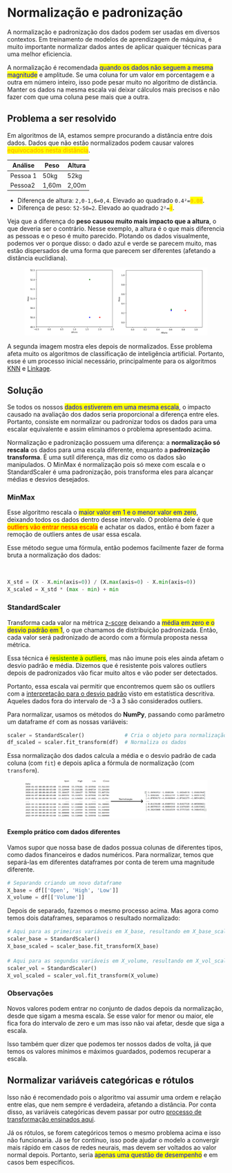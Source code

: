 # Normalização e padronização

A normalização e padronização dos dados podem ser usadas em diversos contextos. Em treinamento de modelos de aprendizagem de máquina, é muito importante normalizar dados antes de aplicar quaiquer técnicas para uma melhor eficiencia.

A normalização é recomendada <mark style="color:blue;">quando os dados não seguem a mesma magnitude</mark> e amplitude. Se uma coluna for um valor em porcentagem e a outra em número inteiro, isso pode pesar muito no algoritmo de distância. Manter os dados na mesma escala vai deixar cálculos mais precisos e não fazer com que uma coluna pese mais que a outra.

## Problema a ser resolvido

Em algoritmos de IA, estamos sempre procurando a distância entre dois dados. Dados que não estão normalizados podem causar valores <mark style="color:orange;">equivocados nesta distância</mark>.

| Análise  | Peso  | Altura |
| -------- | ----- | ------ |
| Pessoa 1 | 50kg  | 52kg   |
| Pessoa2  | 1,60m | 2,00m  |

* Diferença de altura: `2,0-1,6=0,4`. Elevado ao quadrado `0.4²=`<mark style="color:orange;">`0.08`</mark>.
* Diferença de peso: `52-50=2`. Elevado ao quadrado `2²=`<mark style="color:orange;">`4`</mark>.

Veja que a diferença do **peso causou muito mais impacto que a altura**, o que deveria ser o contrário. Nesse exemplo, a altura é o que mais diferencia as pessoas e o peso é muito parecido. Plotando os dados visualmente, podemos ver o porque disso: o dado azul e verde se parecem muito, mas estão dispersados de uma forma que parecem ser diferentes (afetando a distância euclidiana).

<figure><img src="../../.gitbook/assets/dados plotados sem normalização.png" alt=""><figcaption></figcaption></figure>

A segunda imagem mostra eles depois de normalizados. Esse problema afeta muito os algoritmos de classificação de inteligência artificial. Portanto, esse é um processo inicial necessário, principalmente para os algoritmos [KNN](../inteligencia-artificial/aprendizado-de-maquina/supervisao/algoritmos/knn.md) e [Linkage](../inteligencia-artificial/aprendizado-de-maquina/nao-supervisao/agrupamento-hierarquico.md#metodos-de-linkage).

## Solução

Se todos os nossos <mark style="color:blue;">dados estiverem em uma mesma escala</mark>, o impacto causado na avaliação dos dados seria proporcional a diferença entre eles. Portanto, consiste em normalizar ou padronizar todos os dados para uma escalar equivalente e assim eliminamos o problema apresentado acima.

Normalização e padronização possuem uma diferença: a **normalização só rescala** os dados para uma escala diferente, enquanto a **padronização transforma**. É uma sutíl diferença, mas diz como os dados são manipulados. O MinMax é normalização pois só mexe com escala e o StandardScaler é uma padronização, pois transforma eles para alcançar médias e desvios desejados.

### MinMax

Esse algoritmo rescala o <mark style="color:blue;">maior valor em 1 e o menor valor em zero</mark>, deixando todos os dados dentro desse intervalo. O problema dele é que <mark style="color:red;">outliers vão entrar nessa escala</mark> e achatar os dados, então é bom fazer a remoção de outliers antes de usar essa escala.

Esse método segue uma fórmula, então podemos facilmente fazer de forma bruta a normalização dos dados:

<figure><img src="../../.gitbook/assets/fórmula do minmax.png" alt=""><figcaption></figcaption></figure>

```python
X_std = (X - X.min(axis=0)) / (X.max(axis=0) - X.min(axis=0))
X_scaled = X_std * (max - min) + min
```

### StandardScaler

Transforma cada valor na métrica [z-score](estatistica-descritiva.md#escore-z-1) deixando a <mark style="color:blue;">média em zero e o desvio padrão em 1</mark>, o que chamamos de distribuição padronizada. Então, cada valor será padronizado de acordo com a fórmula proposta nessa métrica.

Essa técnica é <mark style="color:green;">resistente à outliers</mark>, mas não imune pois eles ainda afetam o desvio padrão e média. Dizemos que é resistente pois valores outliers depois de padronizados vão ficar muito altos e vão poder ser detectados.

Portanto, essa escala vai permitir que encontremos quem são os outliers com a [interpretação para o desvio padrão](estatistica-descritiva.md#interpretacao-para-desvio-padrao) visto em estatística descritiva. Aqueles dados fora do intervalo de -3 a 3 são considerados outliers.

Para normalizar, usamos os métodos do **NumPy**, passando como parâmetro um dataframe `df` com as nossas variáveis:

```python
scaler = StandardScaler()             # Cria o objeto para normalização
df_scaled = scaler.fit_transform(df)  # Normaliza os dados
```

Essa normalização dos dados calcula a média e o desvio padrão de cada coluna (com `fit`) e depois aplica a fórmula de normalização (com `transform`).

<figure><img src="../../.gitbook/assets/antes e depois da normalização.png" alt=""><figcaption></figcaption></figure>

#### Exemplo prático com dados diferentes

Vamos supor que nossa base de dados possua colunas de diferentes tipos, como dados financeiros e dados numéricos. Para normalizar, temos que separá-las em diferentes dataframes por conta de terem uma magnitude diferente.

```python
# Separando criando um novo dataframe
X_base = df[['Open', 'High', 'Low']]
X_volume = df[['Volume']]
```

Depois de separado, fazemos o mesmo processo acima. Mas agora como temos dois dataframes, separamos o resultado normalizado:

```python
# Aqui para as primeiras variáveis em X_base, resultando em X_base_scaled
scaler_base = StandardScaler()
X_base_scaled = scaler_base.fit_transform(X_base)

# Aqui para as segundas variáveis em X_volume, resultando em X_vol_scaled
scaler_vol = StandardScaler()
X_vol_scaled = scaler_vol.fit_transform(X_volume)
```

### Observações

Novos valores podem entrar no conjunto de dados depois da normalização, desde que sigam a mesma escala. Se esse valor for menor ou maior, ele fica fora do intervalo de zero e um mas isso não vai afetar, desde que siga a escala.

Isso também quer dizer que podemos ter nossos dados de volta, já que temos os valores mínimos e máximos guardados, podemos recuperar a escala.

## Normalizar variáveis categóricas e rótulos

Isso não é recomendado pois o algoritmo vai assumir uma ordem e relação entre elas, que nem sempre é verdadeira, afetando a distância. Por conta disso, as variáveis categóricas devem passar por outro [processo de transformação ensinados aqui](transformacao-de-variaveis-categoricas/).

Já os rótulos, se forem categóricos temos o mesmo problema acima e isso não funcionaria. Já se for contínuo, isso pode ajudar o modelo a convergir mais rápido em casos de redes neurais, mas devem ser  voltados ao valor normal depois. Portanto, seria <mark style="color:blue;">apenas uma questão de desempenho</mark> e em casos bem específicos.
